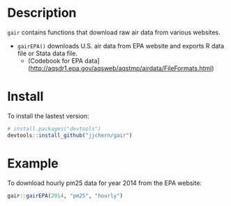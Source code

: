 <!-- README.md is generated from README.Rmd. Please edit that file -->
Description
===========

`gair` contains functions that download raw air data from various websites.

- `gairEPA()` downloads U.S. air data from EPA website and exports R data file or Stata data file.
    - (Codebook for EPA data](http://aqsdr1.epa.gov/aqsweb/aqstmp/airdata/FileFormats.html)

Install
=======

To install the lastest version:

``` r
# install.packages("devtools")
devtools::install_github("jjchern/gair")
```

Example
=======

To download hourly pm25 data for year 2014 from the EPA website:

``` r
gair::gairEPA(2014, "pm25", "hourly")
```
